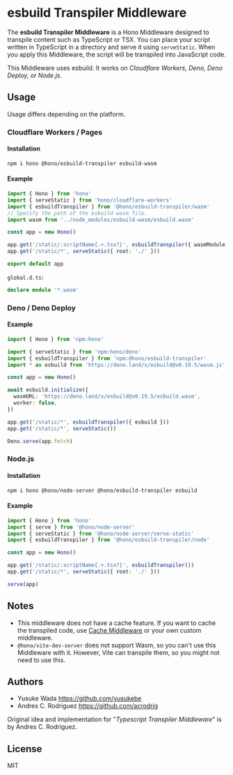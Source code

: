 # esbuild Transpiler Middleware

The **esbuild Transpiler Middleware** is a Hono Middleware designed to transpile content such as TypeScript or TSX.
You can place your script written in TypeScript in a directory and serve it using `serveStatic`.
When you apply this Middleware, the script will be transpiled into JavaScript code.

This Middleware uses esbuild. It works on _Cloudflare Workers, Deno, Deno Deploy, or Node.js_.

## Usage

Usage differs depending on the platform.

### Cloudflare Workers / Pages

#### Installation

```text
npm i hono @hono/esbuild-transpiler esbuild-wasm
```

#### Example

```ts
import { Hono } from 'hono'
import { serveStatic } from 'hono/cloudflare-workers'
import { esbuildTranspiler } from '@hono/esbuild-transpiler/wasm'
// Specify the path of the esbuild wasm file.
import wasm from '../node_modules/esbuild-wasm/esbuild.wasm'

const app = new Hono()

app.get('/static/:scriptName{.+.tsx?}', esbuildTranspiler({ wasmModule: wasm }))
app.get('/static/*', serveStatic({ root: './' }))

export default app
```

`global.d.ts`:

```ts
declare module '*.wasm'
```

### Deno / Deno Deploy

#### Example

```ts
import { Hono } from 'npm:hono'

import { serveStatic } from 'npm:hono/deno'
import { esbuildTranspiler } from 'npm:@hono/esbuild-transpiler'
import * as esbuild from 'https://deno.land/x/esbuild@v0.19.5/wasm.js'

const app = new Hono()

await esbuild.initialize({
  wasmURL: 'https://deno.land/x/esbuild@v0.19.5/esbuild.wasm',
  worker: false,
})

app.get('/static/*', esbuildTranspiler({ esbuild }))
app.get('/static/*', serveStatic())

Deno.serve(app.fetch)
```

### Node.js

#### Installation

```text
npm i hono @hono/node-server @hono/esbuild-transpiler esbuild
```

#### Example

```ts
import { Hono } from 'hono'
import { serve } from '@hono/node-server'
import { serveStatic } from '@hono/node-server/serve-static'
import { esbuildTranspiler } from '@hono/esbuild-transpiler/node'

const app = new Hono()

app.get('/static/:scriptName{.+.tsx?}', esbuildTranspiler())
app.get('/static/*', serveStatic({ root: './' }))

serve(app)
```

## Notes

- This middleware does not have a cache feature. If you want to cache the transpiled code, use [Cache Middleware](https://hono.dev/middleware/builtin/cache) or your own custom middleware.
- `@hono/vite-dev-server` does not support Wasm, so you can't use this Middleware with it. However, Vite can transpile them, so you might not need to use this.

## Authors

- Yusuke Wada <https://github.com/yusukebe>
- Andres C. Rodriguez <https://github.com/acrodrig>

Original idea and implementation for "_Typescript Transpiler Middleware_" is by Andres C. Rodriguez.

## License

MIT
